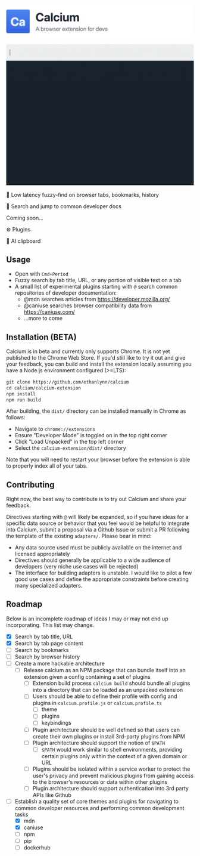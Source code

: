 ![Calcium](docs/banner.png)

![Calcium Demo](calcium-site/static/demo.gif)

🔎 Low latency fuzzy-find on browser tabs, bookmarks, history

🏃 Search and jump to common developer docs

Coming soon...

⚙️  Plugins 

🤖 AI clipboard

## Usage

- Open with `Cmd+Period`
- Fuzzy search by tab title, URL, or any portion of visible text on a tab
- A small list of experimental plugins starting with `@` search common repositories of developer documentation:
    - @mdn searches articles from https://developer.mozilla.org/
    - @caniuse searches browser compatibility data from https://caniuse.com/
    - ...more to come


## Installation (BETA)

Calcium is in beta and currently only supports Chrome. It is not yet published to the Chrome Web Store. If you'd still like to try it out and give your feedback, you can build and install the extension locally assuming you have a Node.js environment configured (>=LTS):

```
git clone https://github.com/ethanlynn/calcium
cd calcium/calcium-extension
npm install
npm run build
```

After building, the `dist/` directory can be installed manually in Chrome as follows:

- Navigate to `chrome://extensions`
- Ensure "Developer Mode" is toggled on in the top right corner
- Click "Load Unpacked" in the top left corner
- Select the `calcium-extension/dist/` directory

Note that you will need to restart your browser before the extension is able to properly index all of your tabs.

## Contributing

Right now, the best way to contribute is to try out Calcium and share your feedback.

Directives starting with `@` will likely be expanded, so if you have ideas for a specific data source or behavior that you feel would be helpful to integrate into Calcium, submit a proposal via a Github Issue or submit a PR following the template of the existing `adapters/`. Please bear in mind:
- Any data source used must be publicly available on the internet and licensed appropriately
- Directives should generally be applicable to a wide audience of developers (very niche use cases will be rejected)
- The interface for building adapters is unstable. I would like to pilot a few good use cases and define the appropriate constraints before creating many specialized adapters.

## Roadmap

Below is an incomplete roadmap of ideas I may or may not end up incorporating. This list may change.

- [x] Search by tab title, URL
- [x] Search by tab page content
- [ ] Search by bookmarks
- [ ] Search by browser history
- [ ] Create a more hackable architecture
  - [ ] Release calcium as an NPM package that can bundle itself into an extension given a config containing a set of plugins
    - [ ] Extension build process `calcium build` should bundle all plugins into a directory that can be loaded as an unpacked extension
    - [ ] Users should be able to define their profile with config and plugins in `calcium.profile.js` or `calcium.profile.ts`
      - [ ] theme
      - [ ] plugins
      - [ ] keybindings 
    - [ ] Plugin architecture should be well defined so that users can create their own plugins or install 3rd-party plugins from NPM
    - [ ] Plugin architecture should support the notion of `$PATH`
      - [ ] `$PATH` would work similar to shell environments, providing certain plugins only within the context of a given domain or URL
    - [ ] Plugins should be isolated within a service worker to protect the user's privacy and prevent malicious plugins from gaining access to the browser's resources or data within other plugins
    - [ ] Plugin architecture should support authentication into 3rd party APIs like Github
- [ ] Establish a quality set of core themes and plugins for navigating to common developer resources and performing common development tasks
  - [x] mdn
  - [x] caniuse
  - [ ] npm
  - [ ] pip
  - [ ] dockerhub
